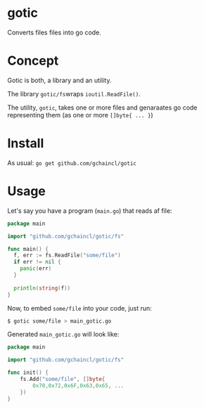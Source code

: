 # gotic
Converts files files into go code.

# Concept
Gotic is both, a library and an utility.

The library `gotic/fs`wraps `ioutil.ReadFile()`.

The utility, `gotic`, takes one or more files and genaraates go code representing
them (as one or more `[]byte{ ... }`)

# Install
As usual: `go get github.com/gchaincl/gotic`

# Usage

Let's say you have a program (`main.go`) that reads af file:

```go
package main

import "github.com/gchaincl/gotic/fs"

func main() {
  f, err := fs.ReadFile("some/file")
  if err != nil {
    panic(err)
  }
  
  println(string(f))
}

```

Now, to embed `some/file` into your code, just run:
```bash
$ gotic some/file > main_gotic.go
```

Generated `main_gotic.go` will look like:

```go
package main

import "github.com/gchaincl/gotic/fs"

func init() {
	fs.Add("some/file", []byte{ 
		0x70,0x72,0x6F,0x63,0x65, ...
	})
}
```
